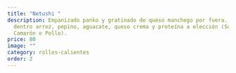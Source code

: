 ```yaml
---
title: "Netushi "
description: Empanizado panko y gratinado de queso manchego por fuera. Por
  dentro arroz, pepino, aguacate, queso crema y proteína a elección (Surimi,
  Camarón o Pollo).
price: 80
image: ""
category: rollos-calientes
order: 2
---
```


